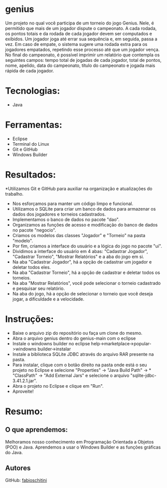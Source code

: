 # genius


Um projeto no qual você participa de um torneio do jogo Genius. Nele, é permitido que mais de um jogador dispute o campeonato. A cada rodada, os pontos totais e da rodada de cada jogador devem ser computados e exibidos. Um jogador joga até errar sua sequência e, em seguida, passa a vez. Em caso de empate, o sistema sugere uma rodada extra para os jogadores empatados, repetindo esse processo até que um jogador vença. No final do campeonato, é possível imprimir um relatório que contempla os seguintes campos: tempo total de jogadas de cada jogador, total de pontos, nome, apelido, data do campeonato, título do campeonato e jogada mais rápida de cada jogador.

# Tecnologias:

* Java

# Ferramentas:

* Eclipse
* Terminal do Linux
* Git e GitHub
* Windows Builder


# Resultados:

*Utilizamos Git e GitHub para auxiliar na organização e atualizações do trabalho.
* Nos esforçamos para manter um código limpo e funcional.
* Utilizamos o SQLite para criar um banco de dados para armazenar os dados dos jogadores e torneios cadastrados.
* Implementamos o banco de dados no pacote "dao".
* Organizamos as funções de acesso e modificação do banco de dados no pacote "negocio".
* Criamos os modelos das classes "Jogador" e "Torneio" na pasta "modelo".
* Por fim, criamos a interface do usuário e a lógica do jogo no pacote "ui".
* Dividimos a interface do usuário em 4 abas: "Cadastrar Jogador", "Cadastrar Torneio", "Mostrar Relatórios" e a aba do jogo em si.
* Na aba "Cadastrar Jogador", há a opção de cadastrar um jogador e deletar todos eles.
* Na aba "Cadastrar Torneio", há a opção de cadastrar e deletar todos os torneios.
* Na aba "Mostrar Relatórios", você pode selecionar o torneio cadastrado e pesquisar seu relatório.
* Na aba do jogo, há a opção de selecionar o torneio que você deseja jogar, a dificuldade e a velocidade.

# Instruções:

* Baixe o arquivo zip do repositório ou faça um clone do mesmo.
* Abra o arquivo genius dentro do genius-main com o eclipse
* Instale o windowns builder no eclipse help->marketplace->popular->windowns builder->instalar
* Instale a biblioteca SQLite JDBC através do arquivo RAR presente na pasta.
* Para instalar, clique com o botão direito na pasta onde está o seu projeto no Eclipse e selecione "Properties" -> "Java Build Path" -> * "ClassPath" -> "Add External Jars" e selecione o arquivo "sqlite-jdbc-3.41.2.1.jar".
* Abra o projeto no Eclipse e clique em "Run".
* Aproveite!

# Resumo:

## O que aprendemos:

Melhoramos nosso conhecimento em Programação Orientada a Objetos (POO) e Java.
Aprendemos a usar o Windows Builder e as funções gráficas do Java.


## Autores

GitHub: [fabioschitini](https://github.com/fabioschitini)
